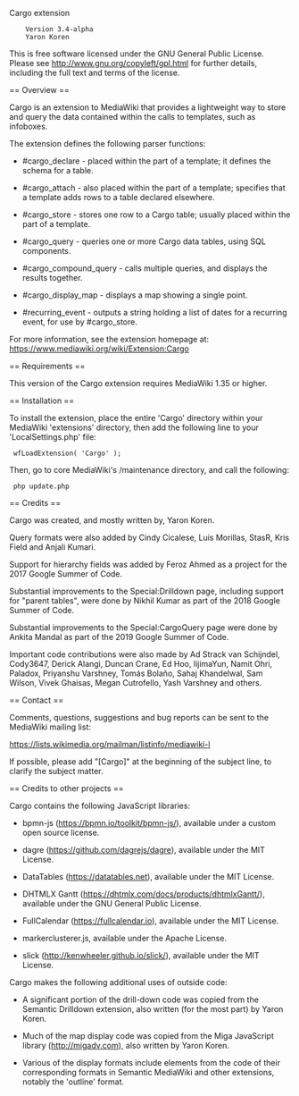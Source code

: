 Cargo extension

        Version 3.4-alpha
        Yaron Koren

This is free software licensed under the GNU General Public License. Please
see http://www.gnu.org/copyleft/gpl.html for further details, including the
full text and terms of the license.

== Overview ==

Cargo is an extension to MediaWiki that provides a lightweight way
to store and query the data contained within the calls to templates, such
as infoboxes.

The extension defines the following parser functions:

* #cargo_declare - placed within the <noinclude> part of a template; it
defines the schema for a table.

* #cargo_attach - also placed within the <noinclude> part of a template;
specifies that a template adds rows to a table declared elsewhere.

* #cargo_store - stores one row to a Cargo table; usually placed within
the <includeonly> part of a template.

* #cargo_query - queries one or more Cargo data tables, using SQL
components.

* #cargo_compound_query - calls multiple queries, and displays the
results together.

* #cargo_display_map - displays a map showing a single point.

* #recurring_event - outputs a string holding a list of dates for a
recurring event, for use by #cargo_store.

For more information, see the extension homepage at:
https://www.mediawiki.org/wiki/Extension:Cargo

== Requirements ==

This version of the Cargo extension requires MediaWiki 1.35 or higher.

== Installation ==

To install the extension, place the entire 'Cargo' directory within
your MediaWiki 'extensions' directory, then add the following line to
your 'LocalSettings.php' file:

     wfLoadExtension( 'Cargo' );

Then, go to core MediaWiki's /maintenance directory, and call the
following:

     php update.php

== Credits ==

Cargo was created, and mostly written by, Yaron Koren.

Query formats were also added by Cindy Cicalese, Luis Morillas, StasR,
Kris Field and Anjali Kumari.

Support for hierarchy fields was added by Feroz Ahmed as a project for
the 2017 Google Summer of Code.

Substantial improvements to the Special:Drilldown page, including
support for "parent tables", were done by Nikhil Kumar as part of the
2018 Google Summer of Code.

Substantial improvements to the Special:CargoQuery page were done by
Ankita Mandal as part of the 2019 Google Summer of Code.

Important code contributions were also made by Ad Strack van Schijndel,
Cody3647, Derick Alangi, Duncan Crane, Ed Hoo, IijimaYun, Namit Ohri,
Paladox, Priyanshu Varshney, Tomás Bolaño, Sahaj Khandelwal, Sam
Wilson, Vivek Ghaisas, Megan Cutrofello, Yash Varshney and others.

== Contact ==

Comments, questions, suggestions and bug reports can be sent to the
MediaWiki mailing list:

 https://lists.wikimedia.org/mailman/listinfo/mediawiki-l

If possible, please add "[Cargo]" at the beginning of the subject line, to
clarify the subject matter.

== Credits to other projects ==

Cargo contains the following JavaScript libraries:

* bpmn-js (https://bpmn.io/toolkit/bpmn-js/), available under a custom
open source license.

* dagre (https://github.com/dagrejs/dagre), available under the MIT
License.

* DataTables (https://datatables.net), available under the MIT License.

* DHTMLX Gantt (https://dhtmlx.com/docs/products/dhtmlxGantt/), available
under the GNU General Public License.

* FullCalendar (https://fullcalendar.io), available under the MIT License.

* markerclusterer.js, available under the Apache License.

* slick (http://kenwheeler.github.io/slick/), available under the MIT
License.

Cargo makes the following additional uses of outside code:

* A significant portion of the drill-down code was copied from the
Semantic Drilldown extension, also written (for the most part) by Yaron
Koren.

* Much of the map display code was copied from the Miga JavaScript library
(http://migadv.com), also written by Yaron Koren.

* Various of the display formats include elements from the code of their
corresponding formats in Semantic MediaWiki and other extensions, notably
the 'outline' format.
